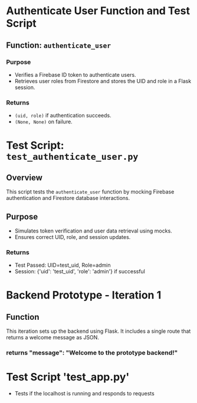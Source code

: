 # Authenticate User Function and Test Script
## Function: `authenticate_user`
### Purpose
- Verifies a Firebase ID token to authenticate users.
- Retrieves user roles from Firestore and stores the UID and role in a Flask session.
### Returns
- `(uid, role)` if authentication succeeds.
- `(None, None)` on failure.

# Test Script: `test_authenticate_user.py`
## Overview
This script tests the `authenticate_user` function by mocking Firebase authentication and Firestore database interactions.
## Purpose
- Simulates token verification and user data retrieval using mocks.
- Ensures correct UID, role, and session updates.
### Returns
- Test Passed: UID=test_uid, Role=admin
- Session: {'uid': 'test_uid', 'role': 'admin'}
if successful 

# Backend Prototype - Iteration 1
## Function
This iteration sets up the backend using Flask. It includes a single route that returns a welcome message as JSON.
### returns "message": "Welcome to the prototype backend!"

# Test Script 'test_app.py'
- Tests if the localhost is running and responds to requests 